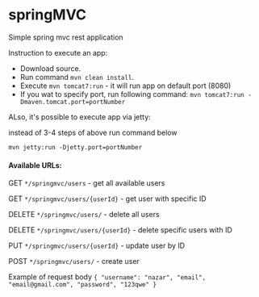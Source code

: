 # springMVC

Simple spring mvc rest application

Instruction to execute an app:
- Download source.
- Run command `mvn clean install`.
- Execute `mvn tomcat7:run` - it will run app on default port (8080) 
- If you wat to specify port, run following command: `mvn tomcat7:run -Dmaven.tomcat.port=portNumber`

ALso, it's possible to execute app via jetty:

instead of 3-4 steps of above run command below

`mvn jetty:run -Djetty.port=portNumber`

#### Available URLs:

GET `*/springmvc/users` - get all available users

GET `*/springmvc/users/{userId}` - get user with specific ID

DELETE `*/springmvc/users/` - delete all users

DELETE `*/springmvc/users/{userId}` - delete specific users with ID

PUT `*/springmvc/users/{userId}` - update user by ID

POST `*/springmvc/users/` - create user 

Example of request body
`
{
 "username": "nazar",
 "email", "email@gmail.com",
 "password", "123qwe"
}
`
